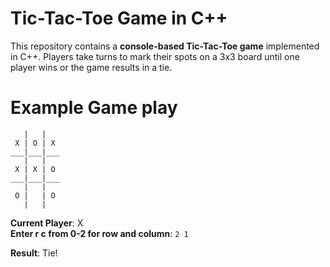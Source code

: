 # Tic-Tac-Toe Game in C++

This repository contains a **console-based Tic-Tac-Toe game** implemented in C++. Players take turns to mark their spots on a 3x3 board until one player wins or the game results in a tie.

# Example Game play
```
   |   |   
 X | O | X 
___|___|___
   |   |   
 X | X | O 
___|___|___
   |   |   
 O |   | O 
   |   |   
```

**Current Player**: X  
**Enter r c from 0-2 for row and column**: `2 1`

**Result**: Tie!

